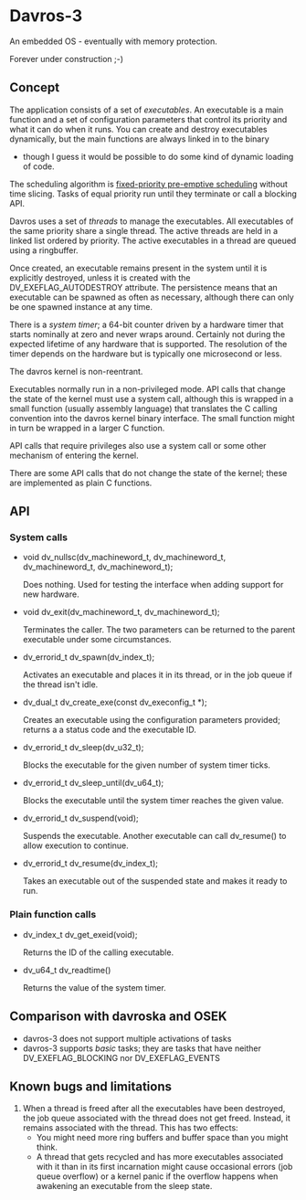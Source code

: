 # Davros-3

An embedded OS - eventually with memory protection.

Forever under construction ;-)

## Concept

The application consists of a set of *executables*. An executable is a main function and a set of
configuration parameters that control its priority and what it can do when it runs. You can create
and destroy executables dynamically, but the main functions are always linked in to the binary
- though I guess it would be possible to do some kind of dynamic loading of code.

The scheduling algorithm is
[fixed-priority pre-emptive scheduling](https://en.wikipedia.org/wiki/Fixed-priority_pre-emptive_scheduling)
without time slicing. Tasks of equal priority run until they terminate or call a blocking API.

Davros uses a set of *threads* to manage the executables. All executables of the same priority
share a single thread. The active threads are held in a linked list ordered by priority. The
active executables in a thread are queued using a ringbuffer.

Once created, an executable remains present in the system until it is explicitly destroyed, unless it is
created with the DV_EXEFLAG_AUTODESTROY attribute. The persistence means that an executable can be
spawned as often as necessary, although there can only be one spawned instance at any time.

There is a *system timer*; a 64-bit counter driven by a hardware timer that starts nominally at zero
and never wraps around. Certainly not during the expected lifetime of any hardware that is supported.
The resolution of the timer depends on the hardware but is typically one microsecond or less.

The davros kernel is non-reentrant.

Executables normally run in a non-privileged mode. API calls that change the state of the kernel
must use a system call, although this is wrapped in a small function (usually assembly language) that
translates the C calling convention into the davros kernel binary interface. The small function might
in turn be wrapped in a larger C function.

API calls that require privileges also use a system call or some other mechanism of entering
the kernel.

There are some API calls that do not change the state of the kernel; these are implemented
as plain C functions.


## API

### System calls

* void dv_nullsc(dv_machineword_t, dv_machineword_t, dv_machineword_t, dv_machineword_t);

	Does nothing. Used for testing the interface when adding support for new hardware.
* void dv_exit(dv_machineword_t, dv_machineword_t);

	Terminates the caller. The two parameters can be returned to the parent executable under some circumstances.
* dv_errorid_t dv_spawn(dv_index_t);

	Activates an executable and places it in its thread, or in the job queue if the thread isn't idle.
* dv_dual_t dv_create_exe(const dv_execonfig_t *);

	Creates an executable using the configuration parameters provided; returns a a status code and
	the executable ID.
* dv_errorid_t dv_sleep(dv_u32_t);

	Blocks the executable for the given number of system timer ticks.
* dv_errorid_t dv_sleep_until(dv_u64_t);

	Blocks the executable until the system timer reaches the given value.
* dv_errorid_t dv_suspend(void);

	Suspends the executable. Another executable can call dv_resume() to allow execution to continue.
* dv_errorid_t dv_resume(dv_index_t);

	Takes an executable out of the suspended state and makes it ready to run.

### Plain function calls

* dv_index_t dv_get_exeid(void);

	Returns the ID of the calling executable.
* dv_u64_t dv_readtime()

	Returns the value of the system timer.

## Comparison with davroska and OSEK

* davros-3 does not support multiple activations of tasks
* davros-3 supports *basic* tasks; they are tasks that have neither DV_EXEFLAG_BLOCKING nor DV_EXEFLAG_EVENTS

## Known bugs and limitations

1. When a thread is freed after all the executables have been destroyed, the job queue associated with the
thread does not get freed. Instead, it remains associated with the thread. This has two effects:
	* You might need more ring buffers and buffer space than you might think.
	* A thread that gets recycled and has more executables associated with it than in its first incarnation
might cause occasional errors (job queue overflow) or a kernel panic if the overflow happens when awakening an
executable from the sleep state.
